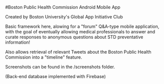 #Boston Public Health Commission Android Mobile App

Created by Boston University's Global App Initiative Club

Basic framework here, alowing for a "forum" Q&A-type mobile application, with the goal of eventually allowing medical professionals to answer and curate responses to anonymous questions about STD preventative information!

Also allows retrieval of relevant Tweets about the Boston Public Health Commission into a "timeline" feature.

Screenshots can be found in the /screenshots folder.

(Back-end database implemented with Firebase)